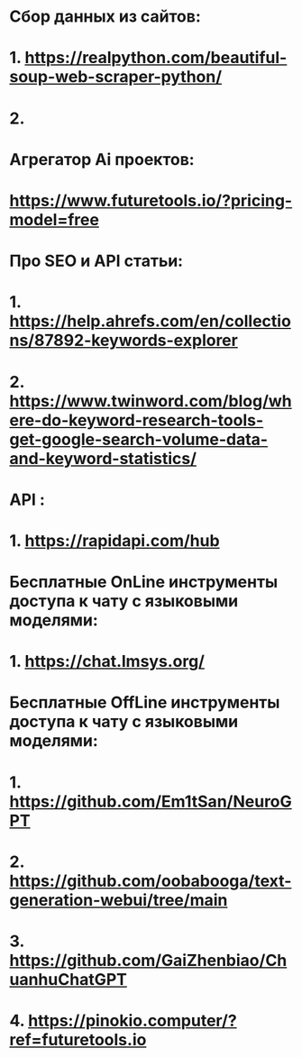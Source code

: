 # Сбор данных из сайтов:
# 1. https://realpython.com/beautiful-soup-web-scraper-python/
# 2. 
#
# Агрегатор Ai проектов:
# https://www.futuretools.io/?pricing-model=free
#
#
# Про SEO и API статьи:
# 1. https://help.ahrefs.com/en/collections/87892-keywords-explorer
# 2. https://www.twinword.com/blog/where-do-keyword-research-tools-get-google-search-volume-data-and-keyword-statistics/
#
#
# API :
# 1. https://rapidapi.com/hub
#
#
# Бесплатные OnLine инструменты доступа к чату с языковыми моделями:
# 1. https://chat.lmsys.org/
#
#
# Бесплатные OffLine инструменты доступа к чату с языковыми моделями:
# 1. https://github.com/Em1tSan/NeuroGPT
# 2. https://github.com/oobabooga/text-generation-webui/tree/main
# 3. https://github.com/GaiZhenbiao/ChuanhuChatGPT
# 4. https://pinokio.computer/?ref=futuretools.io
